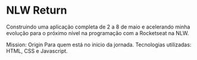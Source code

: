 # NLW Return

Construindo uma aplicação completa de 2 a 8 de maio e acelerando minha evolução para o próximo nível na programação com a Rocketseat na NLW.

Mission: Origin
Para quem está no inicio da jornada. Tecnologias utilizadas: HTML, CSS e Javascript.




